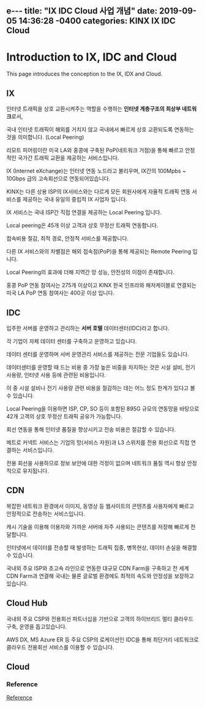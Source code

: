 e---
title: "IX IDC Cloud 사업 개념"
date: 2019-09-05 14:36:28 -0400
categories: KINX IX IDC Cloud
---

# Introduction to IX, IDC and Cloud

This page introduces the conception to the IX, IDX and Cloud.

## IX


인터넷 트래픽을 상호 교환시켜주는 역할을 수행하는 **인터넷 계층구조의 최상부 네트워크**로서,

국내 인터넷 트래픽이 해외를 거치지 않고 국내에서 빠르게 상호 교환되도록 연동하는 것을 의미합니다. (Local Peering)

리모트 피어링이란 미국 LA와 홍콩에 구축된 PoP(네트워크 거점)을 통해 빠르고 안정적인 국가간 트래픽 교환을 제공하는 서비스입니다. 




IX (Internet eXchange)는 인터넷 연동 노드라고 불리우며, IX간의 100Mpbs ~ 10Gbps 급의 고속회선으로 연동되어있습니다. 

KINX는 다른 상용 ISP의 IX서비스와는 다르게 모든 회원사에게 자율적 트래픽 연동 서비스를 제공하는 국내 유일의 중립적 IX 사업자 입니다. 


IX 서비스는 국내 ISP간 직접 연결을 제공하는 Local Peering 입니다.

Local peering은 45개 이상 고객과 상호 무정산 트래픽 연동합니다.

접속비용 절감, 최적 경로, 안정적 서비스를 제공합니다.

다른 IX 서비스와의 차별점은 해외 접속점(PoP)을 통해 제공되는 Remote Peering 입니다.

Local Peering의 효과에 더해 지역간 망 성능, 안전성의 이점이 존재합니다.

홍콩 PoP 연동 참여사는 275개 이상이고 KINX 한국 인프라와 해저케이블로 연결되는 미국 LA PoP 연동 참여사는 400곳 이상 입니다.

## IDC

입주한 서버를 운영하고 관리하는 **서버 호텔** 데이터센터(IDC)라고 합니다. 

각 기업이 자체 데이터 센터를 구축하고 운영하고 있습니다.

데이터 센터를 운영하며 서버 운영관리 서비스를 제공하는 전문 기업들도 있습니다.

데이터센터를 운영할 때 드는 비용 중 가장 높은 비중을 차지하는 것은 시설 설비, 전기 사용량, 인터넷 사용 등에 관련된 비용입니다.

이 중 시설 설비나 전기 사용량 관련 비용을 절감하는 데는 어느 정도 한계가 있다고 볼 수 있습니다. 

Local Peering을 이용하면 ISP, CP, SO 등이 포함된 895G 규모의 연동망을 바탕으로 42개 고객의 상호 무정산 트래픽 공유가 가능합니다. 

회선 연동을 통해 인터넷 품질을 향상시키고 전송 비용은 절감할 수 있습니다. 

메트로 커넥트 서비스는 기업의 망(서비스 자원)과 L3 스위치를 전용 회선으로 직접 연결하는 서비스입니다. 

전용 회선을 사용하므로 정보 보안에 대한 걱정이 없으며 네트워크 품질 역시 항상 안정적으로 유지됩니다.


## CDN

복잡한 네트워크 환경에서 이미지, 동영상 등 웹사이트의 콘텐츠를 사용자에게 빠르고 안정적으로 전송하는 서비스입니다.

캐시 기술을 이용해 이용자와 가까운 서버에 자주 사용되는 콘텐츠를 저장해 빠르게 전달합니다. 

인터넷에서 데이터를 전송할 때 발생하는 트래픽 집중, 병목현상, 데이터 손실을 해결할 수 있습니다.

국내외 주요 ISP와 초고속 라인으로 연동한 대규모 CDN Farm을 구축하고 전 세계 CDN Farm과 연결해 국내는 물론 글로벌 환경에도 최적의 속도와 안정성을 보장하고 있습니다.


## Cloud Hub

국내외 주요 CSP와 전용회선 파트너십을 기반으로 고객의 하이브리드 멀티 클라우드 구축, 운영을 돕고있습니다.

AWS DX, MS Azure ER 등 주요 CSP의 로케이션인 IDC을 통해 최단거리 네트워크로 클라우드 전용회선 서비스를 이용할 수 있습니다.

## Cloud

### Reference
[Reference](https://www.zdnet.co.kr/view/?no=20170920014654)
